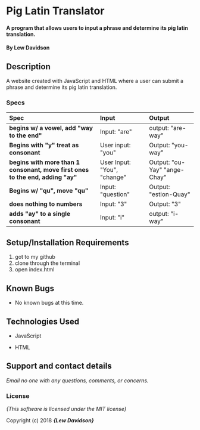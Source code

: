 # Pig Latin Translator

#### A program that allows users to input a phrase and determine its pig latin translation.

#### By **Lew Davidson**

## Description

A website created with JavaScript and HTML where a user can submit a phrase and determine its pig latin translation.


### Specs
| Spec | Input | Output |
| :-------------     | :------------- | :------------- |
| **begins w/ a vowel, add "way to the end"** | Input: "are" | output: "are-way" |
| **Begins with "y" treat as consonant** | User input: "you" | Output: "you-way" |
| **begins with more than 1 consonant, move first ones to the end, adding "ay"**| User Input: "You", "change" | Output: "ou-Yay" "ange-Chay"|
| **Begins w/ "qu", move "qu"**| Input: "question" | Output: "estion-Quay" |
| **does nothing to numbers** | Input: "3" | Output: "3" |
| **adds "ay" to a single consonant**| Input: "i" | output: "i-way" |

## Setup/Installation Requirements

1. got to my github
2. clone through the terminal
3. open index.html

## Known Bugs
* No known bugs at this time.

## Technologies Used
* JavaScript

* HTML

## Support and contact details

_Email no one with any questions, comments, or concerns._

### License

*{This software is licensed under the MIT license}*

Copyright (c) 2018 **_{Lew Davidson}_**
